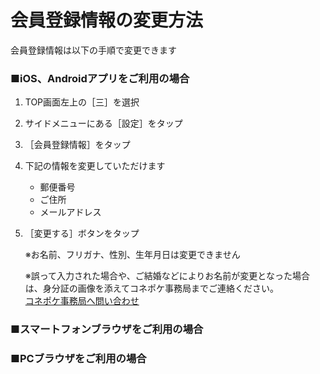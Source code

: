 # 会員登録情報の変更方法

会員登録情報は以下の手順で変更できます

### ■iOS、Androidアプリをご利用の場合

1. TOP画面左上の［三］を選択

1. サイドメニューにある［設定］をタップ

1. ［会員登録情報］をタップ

1. 下記の情報を変更していただけます
   - 郵便番号  
   - ご住所  
   - メールアドレス

1. ［変更する］ボタンをタップ

   ※お名前、フリガナ、性別、生年月日は変更できません

   ※誤って入力された場合や、ご結婚などによりお名前が変更となった場合は、身分証の画像を添えてコネポケ事務局までご連絡ください。  
[コネポケ事務局へ問い合わせ](mailto:support@conepoke.com)

### ■スマートフォンブラウザをご利用の場合

### ■PCブラウザをご利用の場合
